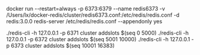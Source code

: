 docker run --restart=always -p 6373:6379 --name redis6373 -v /Users/lx/docker-redis/cluster/redis6373.conf:/etc/redis/redis.conf -d redis:3.0.0 redis-server /etc/redis/redis.conf --appendonly yes

./redis-cli -h 127.0.0.1 -p 6371 cluster addslots $(seq 0 5000)
./redis-cli -h 127.0.0.1 -p 6372 cluster addslots $(seq 5001 10000)
./redis-cli -h 127.0.0.1 -p 6373 cluster addslots $(seq 10001 16383)